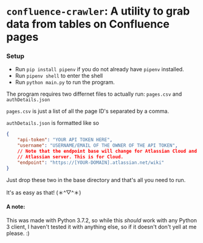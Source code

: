 # `confluence-crawler`: A utility to grab data from tables on Confluence pages

### Setup
- Run `pip install pipenv` if you do not already have `pipenv` installed.
- Run `pipenv shell` to enter the shell
- Run `python main.py` to run the program.

The program requires two differnet files to actually run:
`pages.csv` and `authDetails.json`

`pages.csv` is just a list of all the page ID's separated by a comma.

`authDetails.json` is formatted like so
```json
{
	"api-token": "YOUR API TOKEN HERE",
	"username": "USERNAME/EMAIL OF THE OWNER OF THE API TOKEN",
	// Note that the endpoint base will change for Atlassian Cloud and
	// Atlassian server. This is for Cloud.
	"endpoint": "https://[YOUR-DOMAIN].atlassian.net/wiki"
}

```

Just drop these two in the base directory and that's all you need to run.

It's as easy as that! (＊^▽^＊)

#### A note:
This was made with Python 3.7.2, so while this *should* work with any Python 3 client,
I haven't tested it with anything else, so if it doesn't don't yell at me please. :)